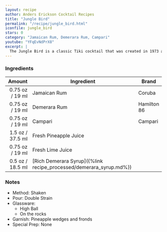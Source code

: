 ```yaml
---
layout: recipe
author: Anders Erickson Cocktail Recipes
title: "Jungle Bird"
permalink: "/recipe/jungle_bird.html"
iconfile: jungle_bird
stars: 0
category: "Jamaican Rum, Demerara Rum, Campari"
youtube: "YFqEvNdPrX8"
excerpt: |
  The Jungle Bird is a classic Tiki cocktail that was created in 1973 at the Aviary Bar in the Kuala Lumpur Hilton. It's a complex and balanced drink that combines the flavors of dark rum, Campari, pineapple juice, lime juice, and simple syrup.
---
```


### Ingredients

|  Amount | Ingredient                                               | Brand       |
| ------: | -------------------------------------------------------- | ----------- |
| 0.75 oz / 19 ml | Jamaican Rum                                             | Coruba      |
| 0.75 oz / 19 ml | Demerara Rum                                             | Hamilton 86 |
| 0.75 oz / 19 ml | Campari                                                  | Campari     |
|  1.5 oz / 37.5 ml | Fresh Pineapple Juice                                    |
| 0.75 oz / 19 ml | Fresh Lime Juice                                         |
|  0.5 oz / 18.5 ml | [Rich Demerara Syrup]({%link recipe_processed/demerara_syrup.md%}) |

### Notes

- Method: Shaken
- Pour: Double Strain
- Glassware:
  - High Ball
  - On the rocks
- Garnish: Pineapple wedges and fronds
- Special Prep: None
